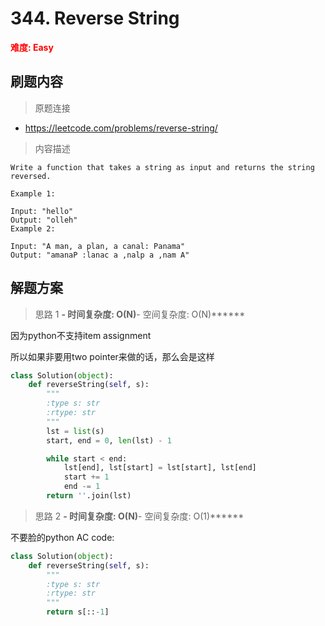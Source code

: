 # 344. Reverse String

**<font color=red>难度: Easy</font>**

## 刷题内容

> 原题连接

* https://leetcode.com/problems/reverse-string/

> 内容描述

```
Write a function that takes a string as input and returns the string reversed.

Example 1:

Input: "hello"
Output: "olleh"
Example 2:

Input: "A man, a plan, a canal: Panama"
Output: "amanaP :lanac a ,nalp a ,nam A"
```

## 解题方案

> 思路 1
******- 时间复杂度: O(N)******- 空间复杂度: O(N)******

因为python不支持item assignment

所以如果非要用two pointer来做的话，那么会是这样

```python
class Solution(object):
    def reverseString(self, s):
        """
        :type s: str
        :rtype: str
        """
        lst = list(s)
        start, end = 0, len(lst) - 1

        while start < end:
            lst[end], lst[start] = lst[start], lst[end]
            start += 1
            end -= 1
        return ''.join(lst)
```



> 思路 2
******- 时间复杂度: O(N)******- 空间复杂度: O(1)******

不要脸的python AC code:


```python
class Solution(object):
    def reverseString(self, s):
        """
        :type s: str
        :rtype: str
        """
        return s[::-1]
```
